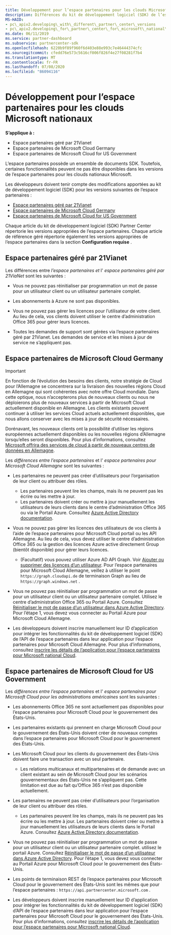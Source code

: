 ```yaml
---
title: Développement pour l’espace partenaires pour les clouds Microsoft nationaux
description: Différences du kit de développement logiciel (SDK) de l’espace partenaires lors du développement de pour les clouds Microsoft nationaux.
MS-HAID:
- pc\_apiv2.developing\_with\_different\_partner\_center\_versions
- pc\_apiv2.developing\_for\_partner\_center\_for\_microsoft\_national\_cloud
ms.date: 06/11/2019
ms.service: partner-dashboard
ms.subservice: partnercenter-sdk
ms.openlocfilehash: 6220b9f89f960f6d403e88e993c7e46444374cfc
ms.sourcegitcommit: cfedd76e573c5616cf006f826f4e27f08281f7b4
ms.translationtype: MT
ms.contentlocale: fr-FR
ms.lasthandoff: 07/08/2020
ms.locfileid: "86094116"
---
```

# <a name="developing-for-partner-center-for-microsoft-national-clouds"></a>Développement pour l’espace partenaires pour les clouds Microsoft nationaux

**S’applique à :**

- Espace partenaires géré par 21Vianet
- Espace partenaires de Microsoft Cloud Germany
- Espace partenaires de Microsoft Cloud for US Government

L’espace partenaires possède un ensemble de documents SDK. Toutefois, certaines fonctionnalités peuvent ne pas être disponibles dans les versions de l’espace partenaires pour les clouds nationaux Microsoft.

Les développeurs doivent tenir compte des modifications apportées au kit de développement logiciel (SDK) pour les versions suivantes de l’espace partenaires :

- [Espace partenaires géré par 21Vianet](#partner-center-operated-by-21vianet)
- [Espace partenaires de Microsoft Cloud Germany](#partner-center-for-microsoft-cloud-germany)
- [Espace partenaires de Microsoft Cloud for US Government](#partner-center-for-microsoft-cloud-for-us-government)

Chaque article du kit de développement logiciel (SDK) Partner Center répertorie les versions appropriées de l’espace partenaires. Chaque article de référence géré répertorie également les versions appropriées de l’espace partenaires dans la section **Configuration requise** .

## <a name="partner-center-operated-by-21vianet"></a>Espace partenaires géré par 21Vianet

Les différences entre *l’espace partenaires et* l' *espace partenaires géré par 21ViaNet* sont les suivantes :

- Vous ne pouvez pas réinitialiser par programmation un mot de passe pour un utilisateur client ou un utilisateur partenaire complet.

- Les abonnements à Azure ne sont pas disponibles.

- Vous ne pouvez pas gérer les licences pour l’utilisateur de votre client. Au lieu de cela, vos clients doivent utiliser le centre d’administration Office 365 pour gérer leurs licences.

- Toutes les demandes de support sont gérées via l’espace partenaires géré par 21Vianet. Les demandes de service et les mises à jour de service ne s’appliquent pas.

## <a name="partner-center-for-microsoft-cloud-germany"></a>Espace partenaires de Microsoft Cloud Germany

> [!IMPORTANT]
> En fonction de l’évolution des besoins des clients, notre stratégie de Cloud pour l’Allemagne se concentrera sur la livraison des nouvelles régions Cloud en Allemagne qui sont cohérentes avec notre offre Cloud mondiale. Dans cette optique, nous n’accepterons plus de nouveaux clients ou nous ne déploierons plus de nouveaux services à partir de Microsoft Cloud actuellement disponible en Allemagne. Les clients existants peuvent continuer à utiliser les services Cloud actuels actuellement disponibles, que nous allons conserver avec les mises à jour de sécurité nécessaires.
>
> Dorénavant, les nouveaux clients ont la possibilité d’utiliser les régions européennes actuellement disponibles ou les nouvelles régions d’Allemagne lorsqu’elles seront disponibles. Pour plus d’informations, consultez [Microsoft offrira des services de cloud à partir de nouveaux centres de données en Allemagne](https://news.microsoft.com/europe/2018/08/31/microsoft-to-deliver-cloud-services-from-new-datacentres-in-germany-in-2019-to-meet-evolving-customer-needs/).

Les *différences entre l’espace partenaires* et l' *espace partenaires pour Microsoft Cloud Allemagne* sont les suivantes :

- Les partenaires ne peuvent pas créer d’utilisateurs pour l’organisation de leur client ou attribuer des rôles.
  - Les partenaires peuvent lire les champs, mais ils ne peuvent pas les écrire ou les mettre à jour.
  - Les partenaires doivent créer ou mettre à jour manuellement les utilisateurs de leurs clients dans le centre d’administration Office 365 ou via le Portail Azure. Consultez [Azure Active Directory documentation](https://docs.microsoft.com/azure/active-directory/).

- Vous ne pouvez pas gérer les licences des utilisateurs de vos clients à l’aide de l’espace partenaires pour Microsoft Cloud portail ou les API Allemagne. Au lieu de cela, vous devez utiliser le centre d’administration Office 365 ou la gestion des licences Azure active directement Group (bientôt disponible) pour gérer leurs licences.
  - (Facultatif) vous pouvez utiliser Azure AD API Graph. Voir [Ajouter ou supprimer des licences d’un utilisateur](https://msdn.microsoft.com/library/azure/ad/graph/api/functions-and-actions#assignLicense). Pour l’espace partenaires pour Microsoft Cloud Allemagne, veillez à utiliser le point `https://graph.cloudapi.de` de terminaison Graph au lieu de `https://graph.windows.net` .

- Vous ne pouvez pas réinitialiser par programmation un mot de passe pour un utilisateur client ou un utilisateur partenaire complet. Utilisez le centre d’administration Office 365 ou Portail Azure. Consultez [Réinitialiser le mot de passe d’un utilisateur dans Azure Active Directory](https://azure.microsoft.com/documentation/articles/active-directory-users-reset-password-azure-portal/). Pour l’étape 1, vous devez vous connecter au Portail Azure pour Microsoft Cloud Allemagne.

- Les développeurs doivent inscrire manuellement leur ID d’application pour intégrer les fonctionnalités du kit de développement logiciel (SDK) de l’API de l’espace partenaires dans leur application pour l’espace partenaires pour Microsoft Cloud Allemagne. Pour plus d’informations, consultez [inscrire les détails de l’application pour l’espace partenaires pour Microsoft national Cloud](https://docs.microsoft.com/partner-center/develop/create-apps-for-partner-center-for-microsoft-national-clouds).

## <a name="partner-center-for-microsoft-cloud-for-us-government"></a>Espace partenaires de Microsoft Cloud for US Government

Les *différences entre l’espace partenaires* et l' *espace partenaires pour Microsoft Cloud pour les administrations américaines* sont les suivantes :

- Les abonnements Office 365 ne sont actuellement pas disponibles pour l’espace partenaires pour Microsoft Cloud pour le gouvernement des États-Unis.

- Les partenaires existants qui prennent en charge Microsoft Cloud pour le gouvernement des États-Unis doivent créer de nouveaux comptes dans l’espace partenaires pour Microsoft Cloud pour le gouvernement des États-Unis.

- Les Microsoft Cloud pour les clients du gouvernement des États-Unis doivent faire une transaction avec un seul partenaire.
  - Les relations multicanaux et multipartenaires et de demande avec un client existant au sein de Microsoft Cloud pour les scénarios gouvernementaux des États-Unis ne s’appliquent pas. Cette limitation est due au fait qu’Office 365 n’est pas disponible actuellement.

- Les partenaires ne peuvent pas créer d’utilisateurs pour l’organisation de leur client ou attribuer des rôles.
  - Les partenaires peuvent lire les champs, mais ils ne peuvent pas les écrire ou les mettre à jour. Les partenaires doivent créer ou mettre à jour manuellement les utilisateurs de leurs clients dans le Portail Azure. Consultez [Azure Active Directory documentation](https://docs.microsoft.com/azure/active-directory/).

- Vous ne pouvez pas réinitialiser par programmation un mot de passe pour un utilisateur client ou un utilisateur partenaire complet. utilisez le portail Azure. Consultez [Réinitialiser le mot de passe d’un utilisateur dans Azure Active Directory](https://docs.microsoft.com/azure/active-directory/active-directory-users-reset-password-azure-portal). Pour l’étape 1, vous devez vous connecter au Portail Azure pour Microsoft Cloud pour le gouvernement des États-Unis.

- Les points de terminaison REST de l’espace partenaires pour Microsoft Cloud pour le gouvernement des États-Unis sont les mêmes que pour l’espace partenaires : `https://api.partnercenter.microsoft.com` .

- Les développeurs doivent inscrire manuellement leur ID d’application pour intégrer les fonctionnalités du kit de développement logiciel (SDK) d’API de l’espace partenaires dans leur application pour l’espace partenaires pour Microsoft Cloud pour le gouvernement des États-Unis. Pour plus d’informations, consultez [inscrire les détails de l’application pour l’espace partenaires pour Microsoft national Cloud](https://docs.microsoft.com/partner-center/develop/create-apps-for-partner-center-for-microsoft-national-clouds).
